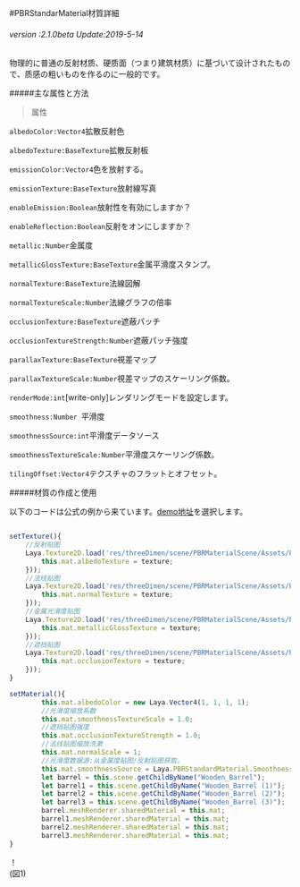 #PBRStandarMaterial材質詳細

###### *version :2.1.0beta   Update:2019-5-14*

物理的に普通の反射材质、硬质面（つまり建筑材质）に基づいて设计されたもので、质感の粗いものを作るのに一般的です。

#####主な属性と方法

>属性

`albedoColor:Vector4`拡散反射色

`albedoTexture:BaseTexture`拡散反射板

`emissionColor:Vector4`色を放射する。

`emissionTexture:BaseTexture`放射線写真

`enableEmission:Boolean`放射性を有効にしますか？

`enableReflection:Boolean`反射をオンにしますか？

`metallic:Number`金属度

`metallicGlossTexture:BaseTexture`金属平滑度スタンプ。

`normalTexture:BaseTexture`法線図解

`normalTextureScale:Number`法線グラフの倍率

`occlusionTexture:BaseTexture`遮蔽パッチ

`occlusionTextureStrength:Number`遮蔽パッチ強度

`parallaxTexture:BaseTexture`視差マップ

`parallaxTextureScale:Number`視差マップのスケーリング係数。

`renderMode:int`[write-only]レンダリングモードを設定します。

`smoothness:Number `平滑度

`smoothnessSource:int`平滑度データソース

`smoothnessTextureScale:Number`平滑度スケーリング係数。

`tilingOffset:Vector4`テクスチャのフラットとオフセット。

#####材質の作成と使用

以下のコードは公式の例から来ています。[demo地址](https://layaair.ldc.layabox.com/demo2/?language=ch&category=3d&group=Material&name=PBRStandardMaterialDemo)を選択します。


```typescript

setTexture(){
    //反射贴图
    Laya.Texture2D.load('res/threeDimen/scene/PBRMaterialScene/Assets/PBR Barrel/Materials/Textures/Barrel_AlbedoTransparency.png', Laya.Handler.create(this, function (texture) {
        this.mat.albedoTexture = texture;
    }));
    //法线贴图
    Laya.Texture2D.load('res/threeDimen/scene/PBRMaterialScene/Assets/PBR Barrel/Materials/Textures/Barrel_Normal.png', Laya.Handler.create(this, function (texture) {
        this.mat.normalTexture = texture;
    }));
    //金属光滑度贴图
    Laya.Texture2D.load('res/threeDimen/scene/PBRMaterialScene/Assets/PBR Barrel/Materials/Textures/Barrel_MetallicSmoothness.png', Laya.Handler.create(this, function (texture) {
        this.mat.metallicGlossTexture = texture;
    }));
    //遮挡贴图
    Laya.Texture2D.load('res/threeDimen/scene/PBRMaterialScene/Assets/PBR Barrel/Materials/Textures/Barrel_Occlusion.png', Laya.Handler.create(this, function (texture) {
        this.mat.occlusionTexture = texture;
    }));
}

setMaterial(){
        this.mat.albedoColor = new Laya.Vector4(1, 1, 1, 1);
        //光滑度缩放系数
        this.mat.smoothnessTextureScale = 1.0;
        //遮挡贴图强度
        this.mat.occlusionTextureStrength = 1.0;
        //法线贴图缩放洗漱
        this.mat.normalScale = 1;
        //光滑度数据源:从金属度贴图/反射贴图获取。
        this.mat.smoothnessSource = Laya.PBRStandardMaterial.SmoothnessSource_MetallicGlossTexture_Alpha;
        let barrel = this.scene.getChildByName("Wooden_Barrel");
        let barrel1 = this.scene.getChildByName("Wooden_Barrel (1)");
        let barrel2 = this.scene.getChildByName("Wooden_Barrel (2)");
        let barrel3 = this.scene.getChildByName("Wooden_Barrel (3)");
        barrel.meshRenderer.sharedMaterial = this.mat;
        barrel1.meshRenderer.sharedMaterial = this.mat;
        barrel2.meshRenderer.sharedMaterial = this.mat;
        barrel3.meshRenderer.sharedMaterial = this.mat;
}
```


！[](img/1.png)<br/>(図1)

